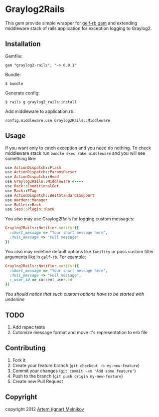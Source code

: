 # Graylog2Rails

This gem provide simple wrapper for [gelf-rb gem](https://github.com/Graylog2/gelf-rb) and extending middleware
stack of rails application for exception logging to Graylog2.

## Installation

Gemfile:

    gem "graylog2-rails", "~> 0.0.1"

Bundle:

    $ bundle

Generate config:

    $ rails g graylog2_rails:install

Add middleware to application.rb:

    config.middleware.use Graylog2Rails::Middleware



## Usage

If you want only to catch exception and you need do nothing. To check middleware stack run `bundle exec rake middleware` and you will see something like:

```ruby
use ActionDispatch::Flash
use ActionDispatch::ParamsParser
use ActionDispatch::Head
use Graylog2Rails::Middleware <----
use Rack::ConditionalGet
use Rack::ETag
use ActionDispatch::BestStandardsSupport
use Warden::Manager
use Bullet::Rack
use Sass::Plugin::Rack
```

You also may use Graylog2Rails for logging custom messages:

```ruby
Graylog2Rails::Notifier.notify!({
  :short_message => "Your short message here",
  :full_message => "Full message"
})
```

You also may redefine default options like `facility` or pass custom filter arguments like in `gelf-rb`. For example:

```ruby
Graylog2Rails::Notifier.notify!({
  :short_message => "Your short message here",
  :full_message => "Full message",
  :_user_id => current_user.id
})
```

*You should notice that such custom options have to be started with underline*

## TODO

1. Add rspec tests
2. Cutomize message format and move it's representation to erb file

## Contributing

1. Fork it
2. Create your feature branch (`git checkout -b my-new-feature`)
3. Commit your changes (`git commit -am 'Add some feature'`)
4. Push to the branch (`git push origin my-new-feature`)
5. Create new Pull Request

## Copyright

copyright 2012 [Artem (ignar) Melnikov](http://ignar.name)
